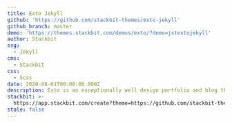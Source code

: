 ```yaml
---
title: Exto Jekyll
github: 'https://github.com/stackbit-themes/exto-jekyll'
github_branch: master
demo: 'https://themes.stackbit.com/demos/exto/?demo=jstextojekyll'
author: Stackbit
ssg:
  - Jekyll
cms:
  - Stackbit
css:
  - Scss
date: 2020-08-01T00:00:00.000Z
description: Exto is an exceptionally well design portfolio and blog theme.
stackbit: >-
  https://app.stackbit.com/create?theme=https://github.com/stackbit-themes/exto-jekyll
stale: false
---
```

